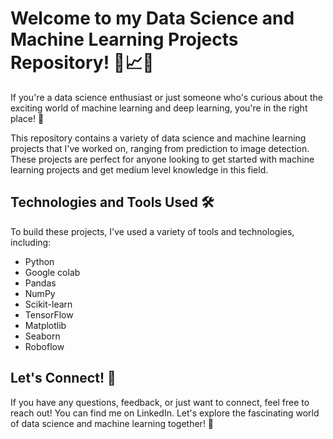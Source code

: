 # Welcome to my Data Science and Machine Learning Projects Repository! 🤖📈🧠

If you're a data science enthusiast or just someone who's curious about the exciting world of machine learning and deep learning, you're in the right place! 🤩

This repository contains a variety of data science and machine learning projects that I've worked on, ranging from prediction   to image detection. These projects are perfect for anyone looking to get started with machine learning projects and get medium level knowledge in this field.


## Technologies and Tools Used 🛠️

To build these projects, I've used a variety of tools and technologies, including:

- Python
- Google colab
- Pandas
- NumPy
- Scikit-learn
- TensorFlow
- Matplotlib
- Seaborn
- Roboflow


## Let's Connect! 🔗

If you have any questions, feedback, or just want to connect, feel free to reach out! You can find me on LinkedIn. Let's explore the fascinating world of data science and machine learning together! 🤝

